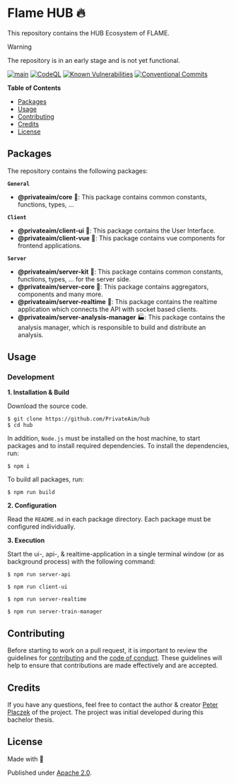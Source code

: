 # Flame HUB 🔥
This repository contains the HUB Ecosystem of FLAME.

> [!WARNING]  
> The repository is in an early stage and is not yet functional.

[![main](https://github.com/PrivateAim/hub/actions/workflows/main.yml/badge.svg)](https://github.com/PrivateAim/hub/actions/workflows/main.yml)
[![CodeQL](https://github.com/PrivateAim/hub/actions/workflows/codeql.yml/badge.svg)](https://github.com/PrivateAim/hub/actions/workflows/codeql.yml)
[![Known Vulnerabilities](https://snyk.io/test/github/PrivateAim/hub/badge.svg)](https://snyk.io/test/github/PrivateAim/hub)
[![Conventional Commits](https://img.shields.io/badge/Conventional%20Commits-1.0.0-%23FE5196?logo=conventionalcommits&logoColor=white)](https://conventionalcommits.org)

**Table of Contents**

- [Packages](#packages)
- [Usage](#usage)
- [Contributing](#contributing)
- [Credits](#credits)
- [License](#license)

## Packages

The repository contains the following packages:

**`General`**
- **@privateaim/core** 🧱: This package contains common constants, functions, types, ...

**`Client`**
- **@privateaim/client-ui** 🧸: This package contains the User Interface.
- **@privateaim/client-vue** 🧩: This package contains vue components for frontend applications.

**`Server`**
- **@privateaim/server-kit** 🧱: This package contains common constants, functions, types, ... for the server side.
- **@privateaim/server-core** 🌴: This package contains aggregators, components and many more.
- **@privateaim/server-realtime** 🚄: This package contains the realtime application which connects the API with socket based clients.
- **@privateaim/server-analysis-manager** 🏭: This package contains the analysis manager, which is responsible to build and distribute an analysis.

## Usage

### Development

**1. Installation & Build**

Download the source code.

```shell
$ git clone https://github.com/PrivateAim/hub
$ cd hub
```

In addition, `Node.js` must be installed on the host machine, to start packages and to install required dependencies.
To install the dependencies, run:

```shell
$ npm i
```

To build all packages, run:

```shell
$ npm run build
```

**2. Configuration**

Read the `README.md` in each package directory. Each package must be configured individually.

**3. Execution**

Start the ui-, api-, & realtime-application in a single terminal window (or as background process) with the following command:
```shell
$ npm run server-api
```

```shell
$ npm run client-ui
```

```shell
$ npm run server-realtime
```

```shell
$ npm run server-train-manager
```

## Contributing

Before starting to work on a pull request, it is important to review the guidelines for
[contributing](./CONTRIBUTING.md) and the [code of conduct](./CODE_OF_CONDUCT.md).
These guidelines will help to ensure that contributions are made effectively and are accepted.

## Credits
If you have any questions, feel free to contact the author & creator [Peter Placzek](https://github.com/tada5hi)  of the project.
The project was initial developed during this bachelor thesis.

## License

Made with 💚

Published under [Apache 2.0](./LICENSE).
